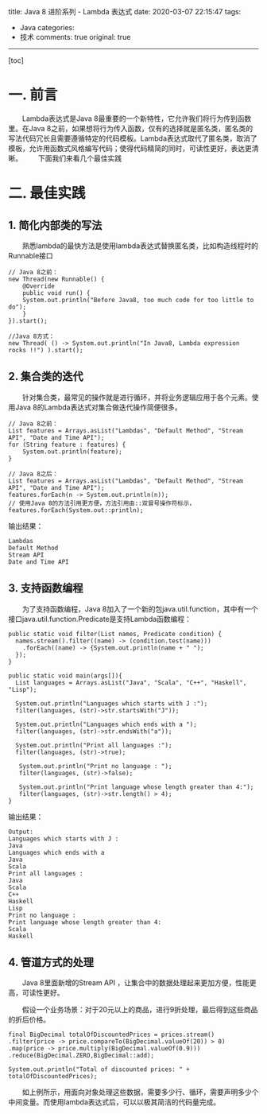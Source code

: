 title: Java 8 进阶系列 - Lambda 表达式
date: 2020-03-07 22:15:47
tags:
  - Java
categories:
  - 技术
comments: true
original: true

---
[toc]

# 一. 前言

&emsp;&emsp;Lambda表达式是Java 8最重要的一个新特性，它允许我们将行为传到函数里。在Java 8之前，如果想将行为传入函数，仅有的选择就是匿名类，匿名类的写法代码冗长且需要遵循特定的代码模板。Lambda表达式取代了匿名类，取消了模板，允许用函数式风格编写代码；使得代码精简的同时，可读性更好，表达更清晰。
&emsp;&emsp;下面我们来看几个最佳实践
    
# 二. 最佳实践

## 1. 简化内部类的写法
&emsp;&emsp;熟悉lambda的最快方法是使用lambda表达式替换匿名类，比如构造线程时的Runnable接口

    // Java 8之前：
    new Thread(new Runnable() {
        @Override
        public void run() {
        System.out.println("Before Java8, too much code for too little to do");
        }
    }).start();
    
[//]:#(Markdown注释)
    
    //Java 8方式：
    new Thread( () -> System.out.println("In Java8, Lambda expression rocks !!") ).start();

## 2. 集合类的迭代
&emsp;&emsp;针对集合类，最常见的操作就是进行循环，并将业务逻辑应用于各个元素。使用Java 8的Lambda表达式对集合做迭代操作简便很多。
    
    // Java 8之前：
    List features = Arrays.asList("Lambdas", "Default Method", "Stream API", "Date and Time API");
    for (String feature : features) {
        System.out.println(feature);
    }
    
[//]:#(Markdown注释)

    // Java 8之后：
    List features = Arrays.asList("Lambdas", "Default Method", "Stream API", "Date and Time API");
    features.forEach(n -> System.out.println(n));
    // 使用Java 8的方法引用更方便，方法引用由::双冒号操作符标示，
    features.forEach(System.out::println);

输出结果：
    
    Lambdas
    Default Method
    Stream API
    Date and Time API
    
## 3. 支持函数编程
&emsp;&emsp;为了支持函数编程，Java 8加入了一个新的包java.util.function，其中有一个接口java.util.function.Predicate是支持Lambda函数编程：
    
    public static void filter(List names, Predicate condition) {
      names.stream().filter((name) -> (condition.test(name)))
        .forEach((name) -> {System.out.println(name + " ");
      });
    }

    public static void main(args[]){
      List languages = Arrays.asList("Java", "Scala", "C++", "Haskell", "Lisp");
    
      System.out.println("Languages which starts with J :");
      filter(languages, (str)->str.startsWith("J"));
    
      System.out.println("Languages which ends with a ");
      filter(languages, (str)->str.endsWith("a"));
    
      System.out.println("Print all languages :");
      filter(languages, (str)->true);
    
       System.out.println("Print no language : ");
       filter(languages, (str)->false);
    
       System.out.println("Print language whose length greater than 4:");
       filter(languages, (str)->str.length() > 4);
    }
    
输出结果：

    Output:
    Languages which starts with J :
    Java
    Languages which ends with a
    Java
    Scala
    Print all languages :
    Java
    Scala
    C++
    Haskell
    Lisp
    Print no language :
    Print language whose length greater than 4:
    Scala
    Haskell
    
## 4. 管道方式的处理
&emsp;&emsp;Java 8里面新增的Stream API ，让集合中的数据处理起来更加方便，性能更高，可读性更好。

&emsp;&emsp;假设一个业务场景：对于20元以上的商品，进行9折处理，最后得到这些商品的折后价格。

    final BigDecimal totalOfDiscountedPrices = prices.stream()
    .filter(price -> price.compareTo(BigDecimal.valueOf(20)) > 0)
    .map(price -> price.multiply(BigDecimal.valueOf(0.9)))
    .reduce(BigDecimal.ZERO,BigDecimal::add);
    
    System.out.println("Total of discounted prices: " + totalOfDiscountedPrices);
    
&emsp;&emsp;如上例所示，用面向对象处理这些数据，需要多少行、循环，需要声明多少个中间变量。而使用lambda表达式后，可以以极其简洁的代码量完成。